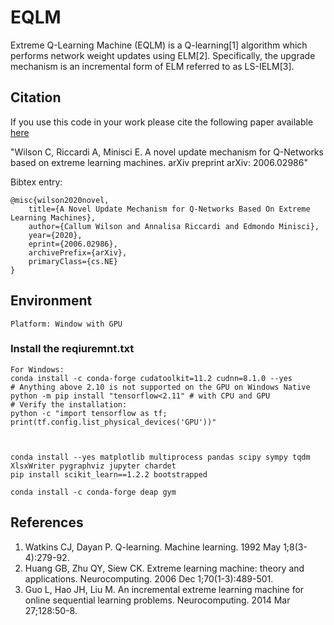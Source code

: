 # EQLM

Extreme Q-Learning Machine (EQLM) is a Q-learning[1] algorithm which performs network weight updates using ELM[2]. Specifically, the upgrade mechanism is an incremental form of ELM referred to as LS-IELM[3].

## Citation

If you use this code in your work please cite the following paper available [here](https://arxiv.org/abs/2006.02986) 

"Wilson C, Riccardi A, Minisci E. A novel update mechanism for Q-Networks based on extreme learning machines. arXiv preprint arXiv: 2006.02986"

Bibtex entry:
```
@misc{wilson2020novel,
    title={A Novel Update Mechanism for Q-Networks Based On Extreme Learning Machines},
    author={Callum Wilson and Annalisa Riccardi and Edmondo Minisci},
    year={2020},
    eprint={2006.02986},
    archivePrefix={arXiv},
    primaryClass={cs.NE}
}
```

## Environment
```
Platform: Window with GPU
```

### Install the reqiuremnt.txt
```
For Windows:
conda install -c conda-forge cudatoolkit=11.2 cudnn=8.1.0 --yes
# Anything above 2.10 is not supported on the GPU on Windows Native
python -m pip install "tensorflow<2.11" # with CPU and GPU
# Verify the installation:
python -c "import tensorflow as tf; print(tf.config.list_physical_devices('GPU'))"



conda install --yes matplotlib multiprocess pandas scipy sympy tqdm XlsxWriter pygraphviz jupyter chardet
pip install scikit_learn==1.2.2 bootstrapped

conda install -c conda-forge deap gym
```

## References
1. Watkins CJ, Dayan P. Q-learning. Machine learning. 1992 May 1;8(3-4):279-92.
2. Huang GB, Zhu QY, Siew CK. Extreme learning machine: theory and applications. Neurocomputing. 2006 Dec 1;70(1-3):489-501.
3. Guo L, Hao JH, Liu M. An incremental extreme learning machine for online sequential learning problems. Neurocomputing. 2014 Mar 27;128:50-8.
